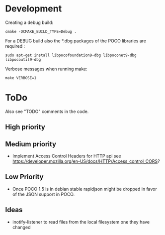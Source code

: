 Development
===========

Creating a debug build:

    cmake -DCMAKE_BUILD_TYPE=Debug .

For a DEBUG build also the *.dbg packages of the POCO libraries are required :
 
    sudo apt-get install libpocofoundation9-dbg libpoconet9-dbg libpocoutil9-dbg 


Verbose messages when running make:

    make VERBOSE=1


ToDo
====

Also see "TODO" comments in the code.

High priority
-------------


Medium priority
---------------

* Implement Access Control Headers for HTTP api
  see https://developer.mozilla.org/en-US/docs/HTTP/Access_control_CORS?

Low Priority
------------

* Once POCO 1.5 is in debian stable rapidjson might be dropped in favor of
  the JSON support in POCO.


Ideas
-----

* inotify-listener to read files from the local filesystem one they have changed

